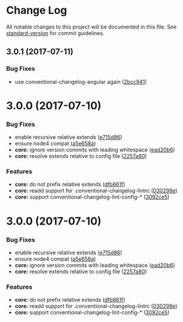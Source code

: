 # Change Log

All notable changes to this project will be documented in this file.
See [standard-version](https://github.com/conventional-changelog/standard-version) for commit guidelines.

<a name="3.0.1"></a>
## 3.0.1 (2017-07-11)


### Bug Fixes

* use conventional-changelog-angular again ([2bcc941](https://github.com/marionebl/commitlint/commit/2bcc941))



<a name="3.0.0"></a>
# 3.0.0 (2017-07-10)


### Bug Fixes

* enable recursive relative extends ([e715d86](https://github.com/marionebl/commitlint/commit/e715d86))
* ensure node4 compat ([a5e658a](https://github.com/marionebl/commitlint/commit/a5e658a))
* **core:** ignore version commits with leading whitespace ([ead20b6](https://github.com/marionebl/commitlint/commit/ead20b6))
* **core:** resolve extends relative to config file ([2257a80](https://github.com/marionebl/commitlint/commit/2257a80))


### Features

* **core:** do not prefix relative extends ([dfb661f](https://github.com/marionebl/commitlint/commit/dfb661f))
* **core:** readd support for .conventional-changelog-lintrc ([030298e](https://github.com/marionebl/commitlint/commit/030298e))
* **core:** support conventional-changelog-lint-config-* ([3092ce5](https://github.com/marionebl/commitlint/commit/3092ce5))




<a name="3.0.0"></a>
# 3.0.0 (2017-07-10)


### Bug Fixes

* enable recursive relative extends ([e715d86](https://github.com/marionebl/commitlint/commit/e715d86))
* ensure node4 compat ([a5e658a](https://github.com/marionebl/commitlint/commit/a5e658a))
* **core:** ignore version commits with leading whitespace ([ead20b6](https://github.com/marionebl/commitlint/commit/ead20b6))
* **core:** resolve extends relative to config file ([2257a80](https://github.com/marionebl/commitlint/commit/2257a80))


### Features

* **core:** do not prefix relative extends ([dfb661f](https://github.com/marionebl/commitlint/commit/dfb661f))
* **core:** readd support for .conventional-changelog-lintrc ([030298e](https://github.com/marionebl/commitlint/commit/030298e))
* **core:** support conventional-changelog-lint-config-* ([3092ce5](https://github.com/marionebl/commitlint/commit/3092ce5))
